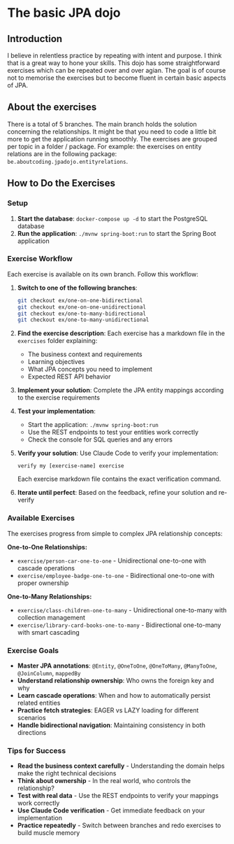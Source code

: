 # The basic JPA dojo 



## Introduction
I believe in relentless practice by repeating with intent and purpose. I think that is a great way to hone your skills. This
dojo has some straightforward exercises which can be repeated over and over agian. The goal is of course not to memorise the
exercises but to become fluent in certain basic aspects of JPA. 

## About the exercises

There is a total of 5 branches. The main branch holds the solution concerning the relationships. It might be that you need to
code a little bit more to get the application running smoothly. The exercises are grouped per topic in a folder / package. 
For example: the exercises on entity relations are in the following package: `be.aboutcoding.jpadojo.entityrelations`.

## How to Do the Exercises

### Setup
1. **Start the database**: `docker-compose up -d` to start the PostgreSQL database
2. **Run the application**: `./mvnw spring-boot:run` to start the Spring Boot application

### Exercise Workflow

Each exercise is available on its own branch. Follow this workflow:

1. **Switch to one of the following branches**:
   ```bash
   git checkout ex/one-on-one-bidirectional
   git checkout ex/one-on-one-unidirectional
   git checkout ex/one-to-many-bidirectional
   git checkout ex/one-to-many-unidirectional
   ```

2. **Find the exercise description**: Each exercise has a markdown file in the `exercises` folder explaining:
    - The business context and requirements
    - Learning objectives
    - What JPA concepts you need to implement
    - Expected REST API behavior

3. **Implement your solution**: Complete the JPA entity mappings according to the exercise requirements

4. **Test your implementation**:
    - Start the application: `./mvnw spring-boot:run`
    - Use the REST endpoints to test your entities work correctly
    - Check the console for SQL queries and any errors

5. **Verify your solution**: Use Claude Code to verify your implementation:
   ```
   verify my [exercise-name] exercise
   ```
   Each exercise markdown file contains the exact verification command.

6. **Iterate until perfect**: Based on the feedback, refine your solution and re-verify

### Available Exercises

The exercises progress from simple to complex JPA relationship concepts:

**One-to-One Relationships:**
- `exercise/person-car-one-to-one` - Unidirectional one-to-one with cascade operations
- `exercise/employee-badge-one-to-one` - Bidirectional one-to-one with proper ownership

**One-to-Many Relationships:**
- `exercise/class-children-one-to-many` - Unidirectional one-to-many with collection management
- `exercise/library-card-books-one-to-many` - Bidirectional one-to-many with smart cascading

### Exercise Goals

- **Master JPA annotations**: `@Entity`, `@OneToOne`, `@OneToMany`, `@ManyToOne`, `@JoinColumn`, `mappedBy`
- **Understand relationship ownership**: Who owns the foreign key and why
- **Learn cascade operations**: When and how to automatically persist related entities
- **Practice fetch strategies**: EAGER vs LAZY loading for different scenarios
- **Handle bidirectional navigation**: Maintaining consistency in both directions

### Tips for Success

- **Read the business context carefully** - Understanding the domain helps make the right technical decisions
- **Think about ownership** - In the real world, who controls the relationship?
- **Test with real data** - Use the REST endpoints to verify your mappings work correctly
- **Use Claude Code verification** - Get immediate feedback on your implementation
- **Practice repeatedly** - Switch between branches and redo exercises to build muscle memory 